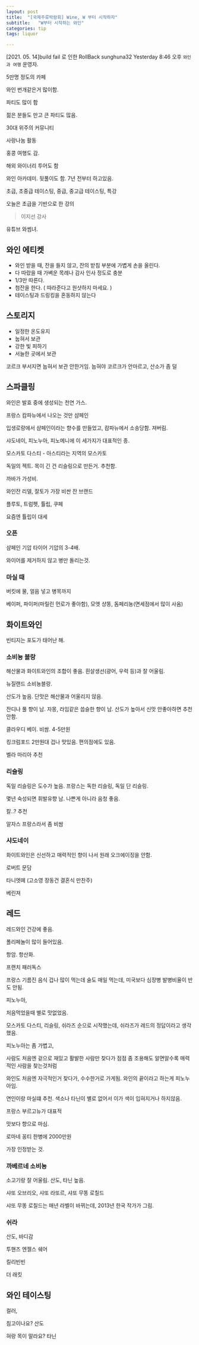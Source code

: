 ```yaml
---
layout: post
title:  "[국제주류박람회] Wine, W 부터 시작하자"
subtitle:   "W부터 시작하는 와인"
categories: tip
tags: liquor

---
```

[2021. 05. 14]build fail 로 인한 RollBack sunghuna32 Yesterday 8:46 오후
`와인과 여행` 운영자.

5만명 정도의 카페

와인 번개같은거 많이함.

파티도 많이 함

젊은 분들도 만고 큰 파티도 많음.

30대 위주의 커뮤니티

사랑나눔 활동

홍콩 여행도 감.

해외 와이너리 투어도 함

와인 아카데미. 뒷풀이도 함. 7년 전부터 하고있음.

초급, 초중급 테이스팅, 중급, 중고급 테이스팅, 특강

오늘은 초급을 기반으로 한 강의

> 이지선 강사

유튜브 와썸녀.

## 와인 에티켓

- 와인 받을 때, 잔을 들지 않고, 잔의 받침 부분에 가볍게 손을 올린다.
- 다 따랐을 때 가벼운 목례나 감사 인사 정도로 충분
- 1/3만 따른다.
- 첨잔을 한다. ( 따라준다고 원샷하지 마세요. )
- 테이스팅과 드링킹을 혼동하지 않는다

## 스토리지

- 일정한 온도유지
- 눕혀서 보관
- 강한 빛 피하기
- 서늘한 곳에서 보관

코르크 부서지면 눕혀서 보관 안한거임. 눕혀야 코르크가 안마르고, 산소가 좀 덜

## 스파클링

와인은 발효 중에 생성되는 천연 가스.

프랑스 캄파뉴에서 나오는 것만 샴페인

입생로랑에서 샴페인이라는 향수를 만들었고, 캄파뉴에서 소송당함. 져버림.

샤도네이, 피노누아, 피노메니에 이 세가지가 대표적인 종.

모스카토 다스티 - 아스티라는 지역의 모스카토

독일의 젝트. 목이 긴 건 리슬링으로 만든거. 추천함.

까바가 가성비.

와인잔 리델, 잘토가 가장 비싼 잔 브랜드

플루토, 트럼펫, 튤립, 쿠페

요즘엔 튤립이 대세

### 오픈

샴페인 기압 타이어 기압의 3-4배.

와이어를 제거하지 않고 병만 돌리는것.

### 마실 때

버킷에 물, 얼음 넣고 병목까지

베이퍼, 파이퍼(마릴린 먼로가 좋아함), 모엣 샹똥, 돔페리뇽(면세점에서 많이 사옴)

## 화이트와인

빈티지는 포도가 태어난 해.

### 소비뇽 블랑

해산물과 화이트와인의 조합이 좋음. 흰살생선(광어, 우럭 등)과 잘 어울림.

뉴질랜드 소비뇽블랑.

산도가 높음. 단맛은 해산물과 어울리지 않음.

잔디나 풀 향이 남. 자몽, 라임같은 씁슬한 향이 남. 산도가 높아서 신맛 안좋아하면 추천 안함.

클라우디 베이. 비쌈. 4-5만원

킹크럼포드 2만원대 겁나 맛있음. 편의점에도 있음.

벨라 마리아 추천

### 리슬링

독일 리슬링은 도수가 높음. 프랑스는 독한 리슬링, 독일 단 리슬링.

몇년 숙성되면 휘발유향 남. 나쁜게 아니라 음청 좋음.

칼..? 추천

알자스 프랑스라서 좀 비쌈

### 샤도네이

화이트와인은 신선하고 매력적인 향이 나서 원래 오크에이징을 안함.

로버트 문담

타니엣뗴 (고소영 장동건 결혼식 만찬주)

베린져

## 레드

레드와인 건강에 좋음.

폴리페놀이 많이 들어있음.

항암. 항산화.

프랜치 패러독스

프랑스 기름진 음식 겁나 많이 먹는데 술도 매일 먹는데, 미국보다 심장병 발병비율이 반도 안됨.

피노누아, 

처음먹었을때 별로 맛없었음.

모스카토 다스티, 리슬링, 쉬라즈 순으로 시작했는데, 쉬라즈가 레드의 정답이라고 생각했음.

피노누아는 좀 가볍고, 

사람도 처음엔 겉으로 재밌고 활발한 사람만 찾다가 점점 좀 조용해도 알면알수록 매력적인 사람을 찾는것처럼

와인도 처음엔 자극적인거 찾다가, 수수한거로 가게됨. 와인의 끝이라고 하는게 피노누아임.

연인이랑 마실떄 추천. 색소나 타닌이 별로 없어서 이가 색이 입혀지거나 하지않음.

프랑스 부르고뉴가 대표적

맛보다 향으로 마심.

로마네 꽁티 한병에 2000만원

가장 인정받는 것.

### 까베르네 소비뇽

소고기랑 잘 어울림. 산도, 타닌 높음.

샤또 오브리오, 샤또 라또르, 샤또 무똥 로칠드

샤또 무똥 로칠드는 매년 라벨이 바뀌는데, 2013년 한국 작가가 그림.

### 쉬라

산도, 바디감

투핸즈 엔젤스 쉐어

킬리빈빈

더 래킷

## 와인 테이스팅

컬러, 

침고이나요? 산도

혀랑 목이 말라요? 타닌

